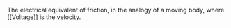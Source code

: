 The electrical equivalent of friction, in the analogy of a moving body, where [[Voltage]] is the velocity.